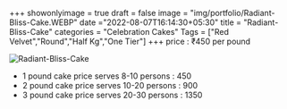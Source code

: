 +++
showonlyimage = true
draft = false
image = "img/portfolio/Radiant-Bliss-Cake.WEBP"
date ="2022-08-07T16:14:30+05:30"
title = "Radiant-Bliss-Cake"
categories = "Celebration Cakes"
Tags = ["Red Velvet","Round","Half Kg","One Tier"]
+++
price : ₹450 per pound
<!--more-->
![Radiant-Bliss-Cake](/img/portfolio/Radiant-Bliss-Cake.WEBP)
* 1 pound cake price serves 8-10 persons : 450
* 2 pound cake price serves 10-20 persons : 900
* 3 pound cake price serves 20-30 persons : 1350
